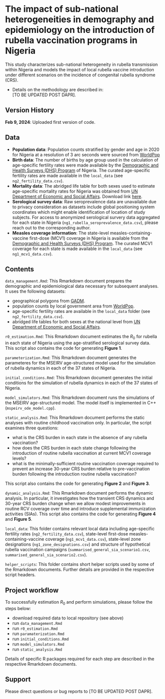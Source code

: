 # The impact of sub-national heterogeneities in demography and epidemiology on the introduction of rubella vaccination programs in Nigeria

This study characterizes sub-national heterogeneity in rubella transmission within Nigeria and models the impact of local rubella vaccine introduction under different scenarios on the incidence of congenital rubella syndrome (CRS). 

- Details on the methodology are described in: \
  [TO BE UPDATED POST DAPR].

## Version History

**Feb 9, 2024**: Uploaded first version of code. 

## Data
- **Population data**: Population counts stratified by gender and age in 2020 for Nigeria at a resolution of 3 arc seconds were sourced from [WorldPop](https://hub.worldpop.org/geodata/summary?id=50493)
- **Birth data**: The number of births by age group used in the calculation of age-specific fertility rates were made available by the [Demographic and Health Surveys (DHS) Program](https://dhsprogram.com/pubs/pdf/FR359/FR359.pdf) of Nigeria. The curated age-specific fertility rates are made available in the `local_data` (see `ng2_fertility_data.csv`). 
- **Mortality data**: The abridged life table for both sexes used to estimate age-specific mortality rates for Nigeria was obtained from [UN Department of Economic and Social Affairs](https://population.un.org/wpp/Download/Standard/Mortality/). Download link [here](https://population.un.org/wpp/Download/Files/1_Indicators%20(Standard)/EXCEL_FILES/4_Mortality/WPP2022_MORT_F07_1_ABRIDGED_LIFE_TABLE_BOTH_SEXES.xlsx). 
- **Serological survey data**: Raw seroprevalence data are unavailable due to privacy consideration as datasets include global positioning system coordinates which might enable identification of location of study subjects. For access to  anonymized serological survery data aggregated for each state in Nigeria (`ng1_rubella_seroprevalence_data.csv`), please reach out to the corresponding author.
- **Measles coverage information**: The state-level measles-containing-vaccine first-dose (MCV1) coverage in Nigeria is available from the [Demographic and Health Surveys (DHS) Program](https://dhsprogram.com/pubs/pdf/FR359/FR359.pdf). The curated MCV1 coverage for each state is made available in the `local_data` (see `ng1_mcv1_data.csv`). 

## Contents

`data_management.Rmd`: This Rmarkdown document prepares the demographic and epidemiological data necessary for subsequent analyses. It uses the following datasets: 
- geographical polygons from [GADM](https://gadm.org). 
- population counts by local government area from [WorldPop](https://hub.worldpop.org/geodata/summary?id=50493). 
- age-specific fertility rates are available in the `local_data` folder (see `ng2_fertility_data.csv`). 
- abridged life tables for both sexes at the national level from [UN Department of Economic and Social Affairs](https://population.un.org/wpp/Download/Standard/Mortality/).

`r0_estimation.Rmd`: This Rmarkdown document estimates the $R_0$ for rubella in each state of Nigeria using the age-stratified serological survey data. This script also contains the code for generating **Figure 1**. 

`parameterization.Rmd`: This Rmarkdown document generates the parameteres for the MSEIRV age-structured model used for the simulation of rubella dynamics in each of the 37 states of Nigeria. 

`initial_conditions.Rmd`: This Rmarkdown document generates the initial conditions for the simulation of rubella dynamics in each of the 37 states of Nigeria. 

`model_simulators.Rmd`: This Rmarkdown document runs the simulations of the MSEIRV age-structured model. The model itself is implemented in C++ (`mspeirv_ode_model.cpp`). 

`static_analysis.Rmd`: This Rmarkdown document performs the static analyses with routine childhood vaccination only. In particular, the script examines three questions:
- what is the CRS burden in each state in the absence of any rubella vaccination?
- how does the CRS burden in each state change following the introduction of routine rubella vaccination at current MCV1 coverage levels?
- what is the minimally-sufficient routine vaccination coverage required to prevent an increase 30-year CRS burden relative to pre-vaccination burden following the introduction routine rubella vaccination?

This script also contains the code for generating **Figure 2** and **Figure 3**. 

`dynamic_analysis.Rmd`: This Rmarkdown document performs the dynamic analysis. In particular, it investigates how the transient CRS dynamics and 30-year CRS burden change when we allow modest improvements in routine RCV coverage over time and introduce supplemental immunization activities (SIAs). This script also contains the code for generating **Figure 4** and **Figure 5**. 

`local_data`: This folder contains relevant local data including age-specific fertility rates (`ng2_fertility_data.csv`), state-level first-dose measles-containing-vaccine coverage (`ng1_mcv1_data.csv`), state-level zone designations (`ng1_zone_designations.csv`) and structure of hypothetical rubella vaccination campaigns (`summarised_general_sia_scenario1.csv`, `summarised_general_sia_scenario2.csv`). 

`helper_scripts`: This folder contains short helper scripts used by some of the Rmarkdown documents. Further details are provided in the respective script headers. 

## Project workflow
To successfully estimation $R_0$ and perform simulations, please follow the steps below:
- download required data to local repository (see above)
- run `data_management.Rmd`
- run `r0_estimation.Rmd`
- run `paramaterization.Rmd`
- run `initial_conditions.Rmd`
- run `model_simulators.Rmd`
- run `static_analysis.Rmd`

Details of specific R packages required for each step are described in the respective Rmarkdown documents. 

## Support 

Please direct questions or bug reports to [TO BE UPDATED POST DAPR].
